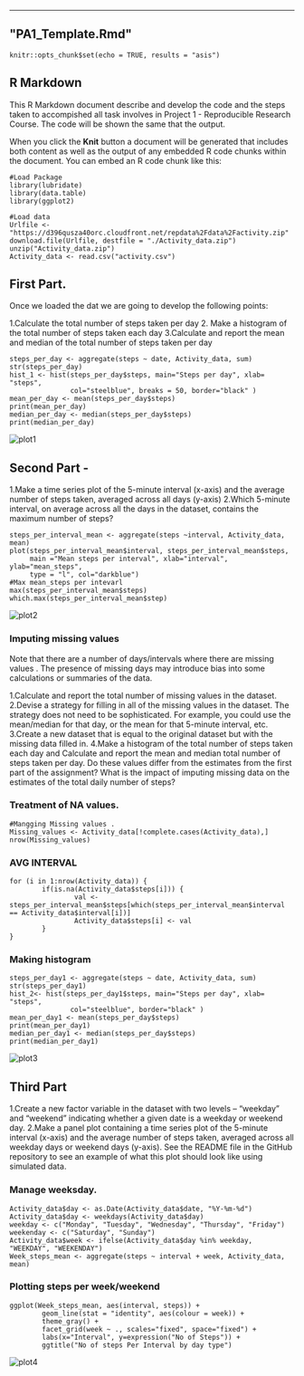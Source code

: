 ----------------------------
 "PA1_Template.Rmd"
----------------------------

```{r setup, include=FALSE}
knitr::opts_chunk$set(echo = TRUE, results = "asis")
```

## R Markdown

This R Markdown document describe and develop the code and the steps taken to accompished all task involves in Project 1 - Reproducible Research Course. The code will be shown the same that the output.

When you click the **Knit** button a document will be generated that includes both content as well as the output of any embedded R code chunks within the document. You can embed an R code chunk like this:

```{r load pacakge, echo=FALSE}
#Load Package 
library(lubridate)
library(data.table)
library(ggplot2)
```

```{r load data}
#Load data
Urlfile <- "https://d396qusza40orc.cloudfront.net/repdata%2Fdata%2Factivity.zip"
download.file(Urlfile, destfile = "./Activity_data.zip")
unzip("Activity_data.zip")
Activity_data <- read.csv("activity.csv")
```

## First Part.
Once we loaded the dat we are going to develop the following points:  


1.Calculate the total number of steps taken per day
2. Make a histogram of the total number of steps taken each day
3.Calculate and report the mean and median of the total number of steps taken per day


```{r steps_per_day}
steps_per_day <- aggregate(steps ~ date, Activity_data, sum)
str(steps_per_day)
hist_1 <- hist(steps_per_day$steps, main="Steps per day", xlab= "steps", 
               col="steelblue", breaks = 50, border="black" )
mean_per_day <- mean(steps_per_day$steps)
print(mean_per_day)
median_per_day <- median(steps_per_day$steps)
print(median_per_day)
```
![plot1](instructions_fig/plot1.png) 


## Second Part - 

1.Make a time series plot  of the 5-minute interval (x-axis) and the average number of steps taken, averaged across all days (y-axis)
2.Which 5-minute interval, on average across all the days in the dataset, contains the maximum number of steps?

```{r steps_interval_mean}
steps_per_interval_mean <- aggregate(steps ~interval, Activity_data, mean)
plot(steps_per_interval_mean$interval, steps_per_interval_mean$steps, 
     main ="Mean steps per interval", xlab="interval", ylab="mean_steps",
     type = "l", col="darkblue")
#Max mean_steps per intevarl
max(steps_per_interval_mean$steps)
which.max(steps_per_interval_mean$step) 
```

![plot2](instructions_fig/plot2.png) 


### Imputing missing values


Note that there are a number of days/intervals where there are missing values . The presence of missing days may introduce bias into some calculations or summaries of the data.

1.Calculate and report the total number of missing values in the dataset.
2.Devise a strategy for filling in all of the missing values in the dataset. The strategy does not need to be sophisticated. For example, you could use the mean/median for that day, or the mean for that 5-minute interval, etc.
3.Create a new dataset that is equal to the original dataset but with the missing data filled in.
4.Make a histogram of the total number of steps taken each day and Calculate and report the mean and median total number of steps taken per day. Do these values differ from the estimates from the first part of the assignment? What is the impact of imputing missing data on the estimates of the total daily number of steps?

### Treatment of NA values.


```{r missing values}
#Mangging Missing values . 
Missing_values <- Activity_data[!complete.cases(Activity_data),]
nrow(Missing_values)
```

### AVG INTERVAL
````{r average por interval}
for (i in 1:nrow(Activity_data)) {
        if(is.na(Activity_data$steps[i])) {
                val <- steps_per_interval_mean$steps[which(steps_per_interval_mean$interval == Activity_data$interval[i])]
                Activity_data$steps[i] <- val 
        }
}
````

### Making histogram

````{r histogram}
steps_per_day1 <- aggregate(steps ~ date, Activity_data, sum)
str(steps_per_day1)
hist_2<- hist(steps_per_day1$steps, main="Steps per day", xlab= "steps",
               col="steelblue", border="black" )
mean_per_day1 <- mean(steps_per_day$steps)
print(mean_per_day1)
median_per_day1 <- median(steps_per_day$steps)
print(median_per_day1)
````

![plot3](instructions_fig/plot3.png) 

## Third Part

1.Create a new factor variable in the dataset with two levels – “weekday” and “weekend” indicating whether a given date is a weekday or weekend day.
2.Make a panel plot containing a time series plot  of the 5-minute interval (x-axis) and the average number of steps taken, averaged across all weekday days or weekend days (y-axis). See the README file in the GitHub repository to see an example of what this plot should look like using simulated data.


### Manage weeksday.
```{r weekday}
Activity_data$day <- as.Date(Activity_data$date, "%Y-%m-%d")
Activity_data$day <- weekdays(Activity_data$day)
weekday <- c("Monday", "Tuesday", "Wednesday", "Thursday", "Friday")
weekenday <- c("Saturday", "Sunday")
Activity_data$week <- ifelse(Activity_data$day %in% weekday, "WEEKDAY", "WEEKENDAY")
Week_steps_mean <- aggregate(steps ~ interval + week, Activity_data, mean)
````

### Plotting steps per week/weekend
````{r Plot}
ggplot(Week_steps_mean, aes(interval, steps)) +
        geom_line(stat = "identity", aes(colour = week)) +
        theme_gray() +
        facet_grid(week ~ ., scales="fixed", space="fixed") +
        labs(x="Interval", y=expression("No of Steps")) +
        ggtitle("No of steps Per Interval by day type")
````
![plot4](instructions_fig/plot4.png) 

